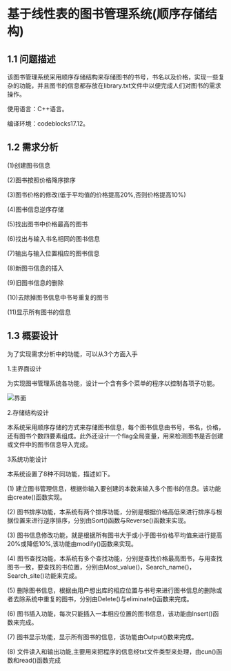 # 基于线性表的图书管理系统(顺序存储结构)

## 1.1 问题描述

该图书管理系统采用顺序存储结构来存储图书的书号，书名以及价格，实现一些复杂的功能，并且图书的信息都存放在library.txt文件中以便完成人们对图书的需求操作。

使用语言：C++语言。

编译环境：codeblocks17.12。

## 1.2 需求分析

(1)创建图书信息

(2)图书按照价格降序排序

(3)图书价格的修改(低于平均值的价格提高20%,否则价格提高10%)

(4)图书信息逆序存储

(5)找出图书中价格最高的图书

(6)找出与输入书名相同的图书信息

(7)输出与输入位置相应的图书信息

(8)新图书信息的插入

(9)旧图书信息的删除

(10)去除掉图书信息中书号重复的图书

(11)显示所有图书的信息

## 1.3 概要设计

为了实现需求分析中的功能，可以从3个方面入手

1.主界面设计

为实现图书管理系统各功能，设计一个含有多个菜单的程序以控制各项子功能。

![界面]()

2.存储结构设计

 本系统采用顺序存储的方式来存储图书信息，每个图书信息由书号，书名，价格，还有图书个数四要素组成。此外还设计一个flag全局变量，用来检测图书是否创建或文件中的图书信息导入完成。

3系统功能设计

本系统设置了8种不同功能，描述如下。

(1)       建立图书管理信息，根据你输入要创建的本数来输入多个图书的信息。该功能由create()函数实现。

(2)       图书排序功能，本系统有两个排序功能，分别是根据价格高低来进行排序与根据位置来进行逆序排序，分别由Sort()函数与Reverse()函数来实现。

(3)       图书信息修改功能，就是根据所有图书大于或小于图书价格平均值来进行提高20%或降低10%,该功能由modify()函数来实现。

(4)       图书查找功能，本系统有多个查找功能，分别是查找价格最高图书，与用查找图书一致，要查找的书位置，分别由Most_value()，Search_name()，Search_site()功能来完成。

(5)       删除图书信息，根据由用户想出库的相应位置与书号来进行图书信息的删除或者去除系统中重复的图书，分别由Delete()与eliminate()函数来完成。

(6)       图书插入功能，每次只能插入一本相应位置的图书信息，该功能由Insert()函数来完成。

(7)       图书显示功能，显示所有图书的信息，该功能由Output()数来完成。

(8)       文件读入和输出功能,主要用来把程序的信息经txt文件类型来处理，由cun()函数和read()函数完成
